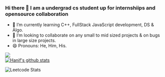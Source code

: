 ### Hi there 👋 I am a undergrad cs student up for internshiips and opensource collaboration
- 🌱 I’m currently learning C++, FullStack JavaScript development, DS & Algo.
- 👯 I’m looking to collaborate on any small to mid sized projects & on bugs in large size projects.
- 😄 Pronouns: He, Him, His.

![](https://www.codewars.com/users/Hhacker/badges/large)
<br />
[![Hanif's github stats](https://github-readme-stats.vercel.app/api?username=MHFarooqui&theme=blue-green)](https://github.com/MHFarooqui/github-readme-stats)


![Leetcode Stats](https://leetcode.card.workers.dev/hackerHANIF?theme=nord&font=source_code_pro&extension=activity)

